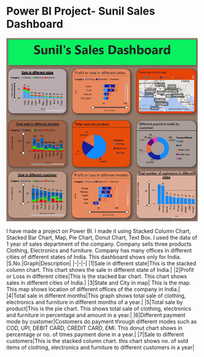 # Power BI Project- Sunil Sales Dashboard
<img src ="https://github.com/SunilKumarKushavaha1/Project/blob/main/Power%20BI1.jpg">

I have made a project on Power BI. I made it using Stacked Column Chart, Stacked Bar Chart, Map, Pie Chart, Donut Chart, Text Box. I used the data of 1 year of sales department of the company. Company sells three products Clothing, Electronics and furniture. Company has many offices in different cities of different states of India. This dashboard shows only for India.
|S.No.|Graph|Description|
|-|-|-|
|1|Sale in different state|This is the stacked column chart. This chart shows the sale in different state of India.|
|2|Profit or Loss in different cities|This is the stacked bar chart. This chart shows sales in different cities of India.|
|3|State and City in map| This is the map. This map shows location of different offices of the company in India.|
|4|Total sale in different months|This graph shows total sale of clothing, electronics and furniture in different months of a year.|
|5|Total sale by product|This is the pie chart. This shows total sale of clothing, electronics and furniture in percentage and amount in a year.|
|6|Different payment mode by customer|Costomers do payment through different modes such as COD, UPI, DEBIT CARD, CREDIT CARD, EMI. This donut chart shows in percentage or no. of times payment done in a year.|
|7|Sale to different customers|This is the stacked column chart. this chart shows no. of sold items of clothing, electronics and furniture to different customers in a year|
